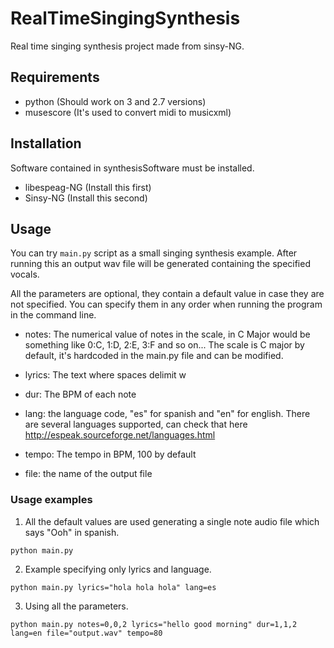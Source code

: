 # RealTimeSingingSynthesis
Real time singing synthesis project made from sinsy-NG.

## Requirements
- python (Should work on 3 and 2.7 versions)
- musescore (It's used to convert midi to musicxml)

## Installation

Software contained in synthesisSoftware must be installed. 

- libespeag-NG (Install this first)
- Sinsy-NG (Install this second)

## Usage

You can try `main.py` script as a small singing synthesis example. After running this an output wav file will be generated containing the specified vocals.

All the parameters are optional, they contain a default value in case they are not specified. You can specify them in any order when running the program in the command line.

- notes: The numerical value of notes in the scale, in C Major would be something like 0:C, 1:D, 2:E, 3:F and so on...
The scale is C major by default, it's hardcoded in the main.py file and can be modified.

- lyrics: The text where spaces delimit w

- dur: The BPM of each note

- lang: the language code, "es" for spanish and "en" for english.
There are several languages supported, can check that here http://espeak.sourceforge.net/languages.html

- tempo: The tempo in BPM, 100 by default

- file: the name of the output file

### Usage examples
1. All the default values are used generating a single note audio file which says "Ooh" in spanish.
```
python main.py 
```
2. Example specifying only lyrics and language.
```
python main.py lyrics="hola hola hola" lang=es

```
3. Using all the parameters.
```
python main.py notes=0,0,2 lyrics="hello good morning" dur=1,1,2 lang=en file="output.wav" tempo=80
```

